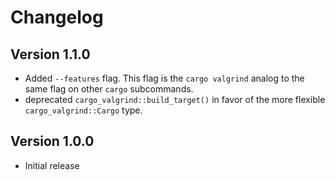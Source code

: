 # Changelog

## Version 1.1.0
- Added `--features` flag.
  This flag is the `cargo valgrind` analog to the same flag on other `cargo` subcommands.
- deprecated `cargo_valgrind::build_target()` in favor of the more flexible `cargo_valgrind::Cargo` type.

## Version 1.0.0
- Initial release
